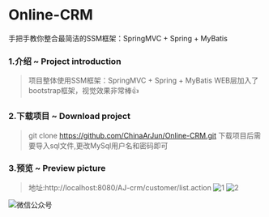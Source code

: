 # Online-CRM

手把手教你整合最简洁的SSM框架：SpringMVC + Spring + MyBatis

### 1.介绍 ~ Project introduction
> 项目整体使用SSM框架：SpringMVC + Spring + MyBatis
> WEB层加入了bootstrap框架，视觉效果非常棒👍

### 2.下载项目 ~ Download project

> git clone https://github.com/ChinaArJun/Online-CRM.git
> 下载项目后需要导入sql文件,更改MySql用户名和密码即可

### 3.预览 ~ Preview picture
> 地址:http://localhost:8080/AJ-crm/customer/list.action
![1](https://github.com/ChinaArJun/Online-CRM/blob/master/crm.png)
![2](https://github.com/ChinaArJun/Online-CRM/blob/master/%E4%BF%AE%E6%94%B9%E7%94%A8%E6%88%B7.png)

![微信公众号](http://qiniu.zhequtao.com/qrcode.jpg)
